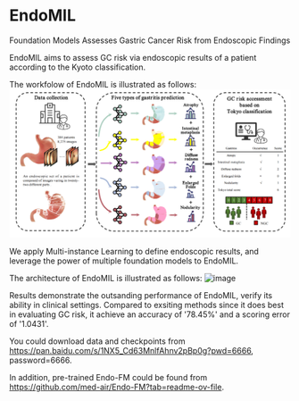 # EndoMIL
Foundation Models Assesses Gastric Cancer Risk from Endoscopic Findings

EndoMIL aims to assess GC risk via endoscopic results of a patient according to the Kyoto classification. 

The workfolow of EndoMIL is illustrated as follows:
![image](https://github.com/jcwang123/EndoMIL/blob/main/workflow.png)


We apply Multi-instance Learning to define endoscopic results, and leverage the power of multiple foundation models to EndoMIL.

The architecture of EndoMIL is illustrated as follows:
![image](https://github.com/jcwang123/EndoMIL/blob/main/overview.png)

Results demonstrate the outsanding performance of EndoMIL, verify its ability in clinical settings. Compared to exsiting methods since it does best in evaluating GC risk, it achieve an accuracy of '78.45%' and a scoring error of '1.0431'.

You could download data and checkpoints from https://pan.baidu.com/s/1NX5_Cd63MnlfAhnv2pBp0g?pwd=6666, password=6666.

In addition, pre-trained Endo-FM could be found from https://github.com/med-air/Endo-FM?tab=readme-ov-file.

